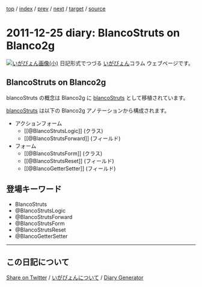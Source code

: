 [top](https://igapyon.github.io/diary/) 
 / [index](https://igapyon.github.io/diary/2011/index.html) 
 / [prev](https://igapyon.github.io/diary/2011/ig111224.html) 
 / [next](https://igapyon.github.io/diary/2011/ig111227.html) 
 / [target](https://igapyon.github.io/diary/2011/ig111225.html) 
 / [source](https://github.com/igapyon/diary/blob/gh-pages/2011/ig111225.html.src.md) 

2011-12-25 diary: BlancoStruts on Blanco2g
=====================================================================================================
[![いがぴょん画像(小)](https://igapyon.github.io/diary/images/iga200306s.jpg "いがぴょん")](https://igapyon.github.io/diary/memo/memoigapyon.html) 日記形式でつづる [いがぴょん](https://igapyon.github.io/diary/memo/memoigapyon.html)コラム ウェブページです。

## BlancoStruts on Blanco2g

blancoStruts の概念は Blanco2g に [blancoStruts](http://www.igapyon.jp/blanco/blancostruts.html) として移植されています。

[blancoStruts](http://www.igapyon.jp/blanco/blancostruts.html) は以下の Blanco2g アノテーションから構成されます。

* アクションフォーム
  * [[@BlancoStrutsLogic]] (クラス)
  * [[@BlancoStrutsForward]] (フィールド)
* フォーム
  * [[@BlancoStrutsForm]] (クラス)
  * [[@BlancoStrutsReset]] (フィールド)
  * [[@BlancoGetterSetter]] (フィールド)



## 登場キーワード

* BlancoStruts
* @BlancoStrutsLogic
* @BlancoStrutsForward
* @BlancoStrutsForm
* @BlancoStrutsReset
* @BlancoGetterSetter

----------------------------------------------------------------------------------------------------

## この日記について

[Share on Twitter](https://twitter.com/intent/tweet?hashtags=igapyon%2Cdiary%2C%E3%81%84%E3%81%8C%E3%81%B4%E3%82%87%E3%82%93%2CBlancoStruts%2CBlancoStruts%2C%40BlancoStrutsLogic%2C%40BlancoStrutsForward%2C%40BlancoStrutsForm%2C%40BlancoStrutsReset%2C%40BlancoGetterSetter&text=BlancoStruts+on+Blanco2g&url=https%3A%2F%2Figapyon.github.io%2Fdiary%2F2011%2Fig111225.html) / [いがぴょんについて](https://igapyon.github.io/diary/memo/memoigapyon.html) / [Diary Generator](https://github.com/igapyon/igapyonv3)
